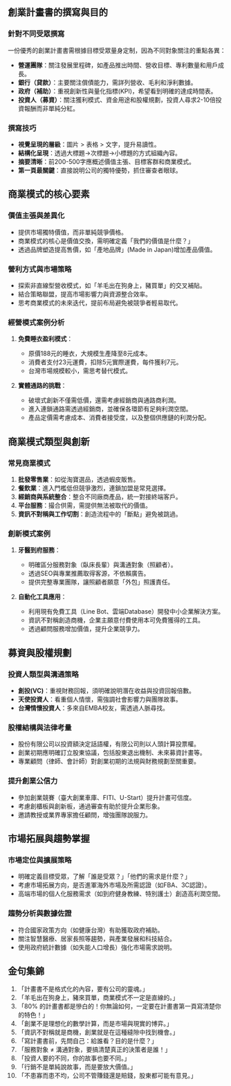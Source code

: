 ## 創業計畫書的撰寫與目的

### 針對不同受眾撰寫

一份優秀的創業計畫書需根據目標受眾量身定制，因為不同對象關注的重點各異：

- **營運團隊**：關注發展里程碑，如產品推出時間、營收目標、專利數量和用戶成長。
- **銀行（貸款）**：主要關注償債能力，需詳列營收、毛利和淨利數據。
- **政府（補助）**：重視創新性與量化指標(KPI)，希望看到明確的達成時間表。
- **投資人（募資）**：關注獲利模式、資金用途和股權規劃，投資人尋求2-10倍投資報酬而非單純分紅。

### 撰寫技巧

- **視覺呈現的層級**：圖片 > 表格 > 文字，提升易讀性。
- **結構化呈現**：透過大標題→次標題→小標題的方式組織內容。
- **摘要清晰**：前200-500字應概述價值主張、目標客群和商業模式。
- **第一頁最關鍵**：直接說明公司的獨特優勢，抓住審查者眼球。

## 商業模式的核心要素

### 價值主張與差異化

- 提供市場獨特價值，而非單純競爭價格。
- 商業模式的核心是價值交換，需明確定義「我們的價值是什麼？」
- 透過品牌塑造提高售價，如「產地品牌」(Made in Japan)增加產品價值。

### 營利方式與市場策略

- 探索非直線型營收模式，如「羊毛出在狗身上，豬買單」的交叉補貼。
- 結合策略聯盟，提高市場影響力與資源整合效率。
- 思考商業模式的未來迭代，提前布局避免被競爭者輕易取代。

### 經營模式案例分析

1. **免費睡衣盈利模式**：
    
    - 原價188元的睡衣，大規模生產降至8元成本。
    - 消費者支付23元運費，扣除5元實際運費，每件獲利7元。
    - 台灣市場規模較小，需思考替代模式。
2. **實體通路的挑戰**：
    
    - 破壞式創新不僅需低價，還需考慮經銷商與通路商利潤。
    - 進入連鎖通路需透過經銷商，並確保各環節有足夠利潤空間。
    - 產品定價需考慮成本、消費者接受度，以及整個供應鏈的利潤分配。

## 商業模式類型與創新

### 常見商業模式

1. **批發零售業**：如從淘寶選品，透過蝦皮販售。
2. **餐飲業**：進入門檻低但競爭激烈，連鎖加盟是常見選擇。
3. **經銷商與系統整合**：整合不同廠商產品，統一對接終端客戶。
4. **平台服務**：撮合供需，需提供無法被取代的價值。
5. **資訊不對稱與工作切割**：創造流程中的「斷點」避免被跳過。

### 創新模式案例

1. **牙醫到府服務**：
    
    - 明確區分服務對象（臥床長輩）與溝通對象（照顧者）。
    - 透過SEO與專業推薦取得客源，不依賴廣告。
    - 提供完整專業團隊，讓照顧者願意「外包」照護責任。
2. **自動化工具應用**：
    
    - 利用現有免費工具（Line Bot、雲端Database）開發中小企業解決方案。
    - 資訊不對稱創造商機，企業主願意付費使用本可免費獲得的工具。
    - 透過顧問服務增加價值，提升企業競爭力。

## 募資與股權規劃

### 投資人類型與溝通策略

- **創投(VC)**：重視財務回報，須明確說明潛在收益與投資回報倍數。
- **天使投資人**：看重個人情懷，需強調社會影響力與團隊故事。
- **台灣情懷投資人**：多來自EMBA校友，需透過人脈尋找。

### 股權結構與法律考量

- 股份有限公司以投資額決定話語權，有限公司則以人頭計算投票權。
- 創業初期應明確訂立股東協議，包括股東退出機制、未來募資計畫等。
- 專業顧問（律師、會計師）對創業初期的法規與財務規劃至關重要。

### 提升創業公信力

- 參加創業競賽（臺大創業車庫、FITI、U-Start）提升計畫可信度。
- 考慮創櫃板與創新板，通過審查有助於提升企業形象。
- 邀請教授或業界專家擔任顧問，增強團隊說服力。

## 市場拓展與趨勢掌握

### 市場定位與擴展策略

- 明確定義目標受眾，了解「誰是受眾？」「他們的需求是什麼？」
- 考慮市場拓展方向，是否進軍海外市場及所需認證（如FBA、3C認證）。
- 高端市場的個人化服務需求（如到府健身教練、特別護士）創造高利潤空間。

### 趨勢分析與數據佐證

- 符合國家政策方向（如健康台灣）有助獲取政府補助。
- 關注智慧醫療、居家長照等趨勢，與產業發展和科技結合。
- 使用政府統計數據（如失能人口增長）強化市場需求說明。

## 金句集錦

1. 「計畫書不是格式化的內容，要有公司的靈魂。」
2. 「羊毛出在狗身上，豬來買單，商業模式不一定是直線的。」
3. 「80% 的計畫書都是慘白的！你無論如何，一定要在計畫書第一頁寫清楚你的特色！」
4. 「創業不是理想化的數學計算，而是市場與現實的博弈。」
5. 「資訊不對稱就是商機，創業就是在這種縫隙中找到機會。」
6. 「寫計畫書前，先問自己：給誰看？目的是什麼？」
7. 「服務對象 ≠ 溝通對象，要搞清楚真正的決策者是誰！」
8. 「投資人要的不同，你的故事也要不同。」
9. 「行銷不是單純說故事，而是要放大價值。」
10. 「不患寡而患不均，公司不管賺錢還是賠錢，股東都可能有意見。」
